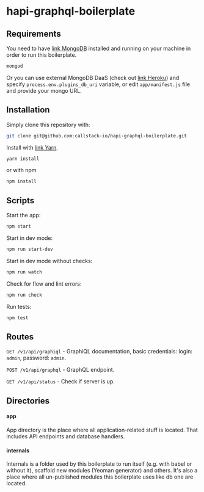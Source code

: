 hapi-graphql-boilerplate
========================

## Requirements

You need to have [link MongoDB](https://docs.mongodb.com/manual/installation/?jmp=footer) installed and running on your machine in order to run this boilerplate.

```bash
mongod
```

Or you can use external MongoDB DaaS (check out [link Heroku](https://elements.heroku.com/addons/mongolab))
and specify `process.env.plugins_db_uri` variable, or edit `app/manifest.js` file and provide your mongo URL.

## Installation

Simply clone this repository with:

```bash
git clone git@github.com:callstack-io/hapi-graphql-boilerplate.git
```

Install with [link Yarn](https://github.com/yarnpkg/yarn).

```bash
yarn install
```

or with npm

```bash
npm install
```

## Scripts

Start the app:
```bash
npm start
```

Start in dev mode:
```bash
npm run start-dev
```

Start in dev mode without checks:
```bash
npm run watch
```

Check for flow and lint errors:
```bash
npm run check
```

Run tests:
```bash
npm test
```

## Routes

  `GET /v1/api/graphiql` - GraphiQL documentation, basic credentials: login: `admin`, password: `admin`.

  `POST /v1/api/graphql` - GraphQL endpoint.
  
  `GET /v1/api/status` - Check if server is up.

## Directories

#### app

App directory is the place where all application-related stuff is located. That includes API endpoints and
database handlers.

#### internals

Internals is a folder used by this boilerplate to run itself (e.g. with babel or without it), scaffold new modules (Yeoman generator)
and others. It's also a place where all un-published modules this boilerplate uses like db one are located.

